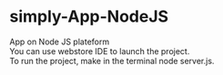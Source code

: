 # simply-App-NodeJS

App on Node JS plateform  
You can use webstore IDE to launch the project.  
To run the project, make in the terminal node server.js.  
